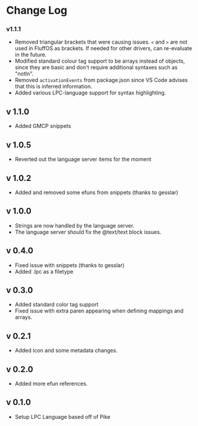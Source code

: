 # Change Log

### v1.1.1
* Removed triangular brackets that were causing issues. `<` and `>` are not
  used in FluffOS as brackets. If needed for other drivers, can re-evaluate
  in the future.
* Modified standard colour tag support to be arrays instead of objects, since
  they are basic and don't require additional syntaxes such as "notIn".
* Removed `activationEvents` from package.json since VS Code advises that this
  is inferred information.
* Added various LPC-language support for syntax highlighting.

## v 1.1.0
* Added GMCP snippets

## v 1.0.5
* Reverted out the language server items for the moment

## v 1.0.2
* Added and removed some efuns from snippets (thanks to gesslar)

## v 1.0.0
* Strings are now handled by the language server.
* The language server should fix the @text/text block issues.

## v 0.4.0
* Fixed issue with snippets (thanks to gesslar)
* Added .lpc as a filetype

## v 0.3.0
* Added standard color tag support
* Fixed issue with extra paren appearing when defining mappings and arrays.

## v 0.2.1
* Added icon and some metadata changes.

## v 0.2.0
* Added more efun references.

## v 0.1.0
* Setup LPC Language based off of Pike
